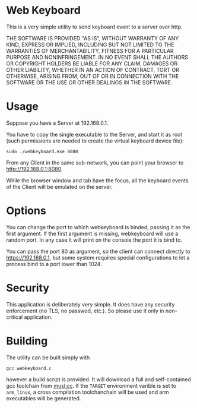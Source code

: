 
# Web Keyboard

This is a very simple utility to send keyboard event to a server over http.

THE SOFTWARE IS PROVIDED "AS IS", WITHOUT WARRANTY OF ANY KIND, EXPRESS OR
IMPLIED, INCLUDING BUT NOT LIMITED TO THE WARRANTIES OF MERCHANTABILITY,
FITNESS FOR A PARTICULAR PURPOSE AND NONINFRINGEMENT. IN NO EVENT SHALL THE
AUTHORS OR COPYRIGHT HOLDERS BE LIABLE FOR ANY CLAIM, DAMAGES OR OTHER
LIABILITY, WHETHER IN AN ACTION OF CONTRACT, TORT OR OTHERWISE, ARISING FROM,
OUT OF OR IN CONNECTION WITH THE SOFTWARE OR THE USE OR OTHER DEALINGS IN THE
SOFTWARE.

# Usage

Suppose you have a Server at 192.168.0.1.

You have to copy the single executable to the Server, and start it as root (such
permissions are needed to create the virtual keyboard device file):

```
sudo ./webkeyboard.exe 8080
```

From any Client in the same sub-network, you can point your browser to 
http://192.168.0.1:8080.

While the browser window and tab have the focus, all the keyboard events of the
Client will be emulated on the server.

# Options

You can change the port to which webkeyboard is binded, passing it as the first
argument.  If the first argument is missing, webkeyboard will use a random
port. In any case it will print on the console the port it is bind to.

You can pass the port 80 as argument, so the client can connect directly to
https://192.168.0.1, but some system requires special configurations to let a
process bind to a port lower than 1024.

# Security

This application is deliberately very simple. It does have any security enforcement
(no TLS, no passwod, etc.). So please use it only in non-critical application.

# Building

The utility can be built simply with

```
gcc webkeyboard.c
```

however a build script is provided. It will download a full and self-contained
gcc toolchain from [musl.cc](https://musl.cc). If the `TARGET` environment
varible is set to `arm_linux`, a cross compilation toolchanchain will be used
and arm executables will be generated.

